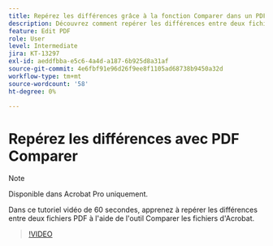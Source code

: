 ```yaml
---
title: Repérez les différences grâce à la fonction Comparer dans un PDF
description: Découvrez comment repérer les différences entre deux fichiers de PDF à l’aide de l’outil Comparer les fichiers dans Acrobat
feature: Edit PDF
role: User
level: Intermediate
jira: KT-13297
exl-id: aeddfbba-e5c6-4a4d-a187-6b925d8a31af
source-git-commit: 4e6fbf91e96d26f9ee8f1105ad68738b9450a32d
workflow-type: tm+mt
source-wordcount: '58'
ht-degree: 0%

---
```


# Repérez les différences avec PDF Comparer

>[!NOTE]
>
>Disponible dans Acrobat Pro uniquement.

Dans ce tutoriel vidéo de 60 secondes, apprenez à repérer les différences entre deux fichiers PDF à l&#39;aide de l&#39;outil Comparer les fichiers d&#39;Acrobat.

>[!VIDEO](https://video.tv.adobe.com/v/3409905?quality=12&learn=on&hidetitle=true)
